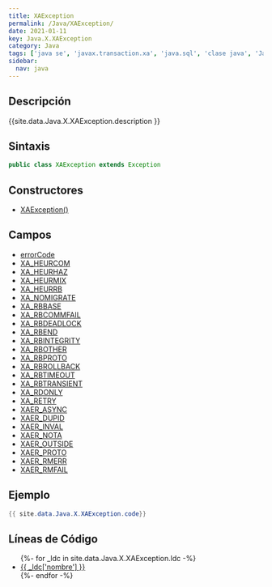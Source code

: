 ```yaml
---
title: XAException
permalink: /Java/XAException/
date: 2021-01-11
key: Java.X.XAException
category: Java
tags: ['java se', 'javax.transaction.xa', 'java.sql', 'clase java', 'Java 1.4']
sidebar: 
  nav: java
---
```


## Descripción
{{site.data.Java.X.XAException.description }}

## Sintaxis
~~~java
public class XAException extends Exception
~~~

## Constructores
* [XAException()](/Java/XAException/XAException/)

## Campos
* [errorCode](/Java/XAException/errorCode)
* [XA_HEURCOM](/Java/XAException/XA_HEURCOM)
* [XA_HEURHAZ](/Java/XAException/XA_HEURHAZ)
* [XA_HEURMIX](/Java/XAException/XA_HEURMIX)
* [XA_HEURRB](/Java/XAException/XA_HEURRB)
* [XA_NOMIGRATE](/Java/XAException/XA_NOMIGRATE)
* [XA_RBBASE](/Java/XAException/XA_RBBASE)
* [XA_RBCOMMFAIL](/Java/XAException/XA_RBCOMMFAIL)
* [XA_RBDEADLOCK](/Java/XAException/XA_RBDEADLOCK)
* [XA_RBEND](/Java/XAException/XA_RBEND)
* [XA_RBINTEGRITY](/Java/XAException/XA_RBINTEGRITY)
* [XA_RBOTHER](/Java/XAException/XA_RBOTHER)
* [XA_RBPROTO](/Java/XAException/XA_RBPROTO)
* [XA_RBROLLBACK](/Java/XAException/XA_RBROLLBACK)
* [XA_RBTIMEOUT](/Java/XAException/XA_RBTIMEOUT)
* [XA_RBTRANSIENT](/Java/XAException/XA_RBTRANSIENT)
* [XA_RDONLY](/Java/XAException/XA_RDONLY)
* [XA_RETRY](/Java/XAException/XA_RETRY)
* [XAER_ASYNC](/Java/XAException/XAER_ASYNC)
* [XAER_DUPID](/Java/XAException/XAER_DUPID)
* [XAER_INVAL](/Java/XAException/XAER_INVAL)
* [XAER_NOTA](/Java/XAException/XAER_NOTA)
* [XAER_OUTSIDE](/Java/XAException/XAER_OUTSIDE)
* [XAER_PROTO](/Java/XAException/XAER_PROTO)
* [XAER_RMERR](/Java/XAException/XAER_RMERR)
* [XAER_RMFAIL](/Java/XAException/XAER_RMFAIL)

## Ejemplo
~~~java
{{ site.data.Java.X.XAException.code}}
~~~

## Líneas de Código
<ul>
{%- for _ldc in site.data.Java.X.XAException.ldc -%}
   <li>
       <a href="{{_ldc['url'] }}">{{ _ldc['nombre'] }}</a>
   </li>
{%- endfor -%}
</ul>
